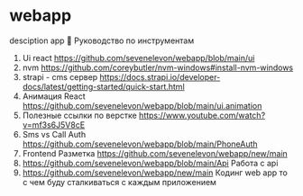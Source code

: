 # webapp
desciption app
📃 Руководство по инструментам
1. Ui react
https://github.com/sevenelevon/webapp/blob/main/ui
2. nvm
https://github.com/coreybutler/nvm-windows#install-nvm-windows
3. strapi - cms сервер
https://docs.strapi.io/developer-docs/latest/getting-started/quick-start.html
4. Анимация React
https://github.com/sevenelevon/webapp/blob/main/ui.animation
5. Полезные ссылки по верстке
https://www.youtube.com/watch?v=mf3s6J5V8cE
6. Sms vs Call Auth https://github.com/sevenelevon/webapp/blob/main/PhoneAuth
7. Frontend Разметка
https://github.com/sevenelevon/webapp/new/main
8. https://github.com/sevenelevon/webapp/blob/main/Api
Работа с api
9. https://github.com/sevenelevon/webapp/new/main
Кодинг web app то с чем буду сталкиваться с каждым приложением 
